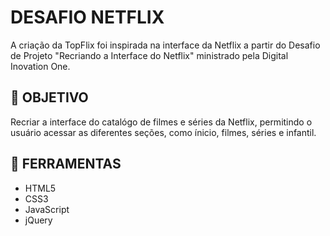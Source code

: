 # DESAFIO NETFLIX
A criação da TopFlix foi inspirada na interface da Netflix a partir do Desafio de Projeto "Recriando a Interface do Netflix" ministrado pela Digital Inovation One.

## 🎯 OBJETIVO
Recriar a interface do catalógo de filmes e séries da Netflix, permitindo o usuário acessar as diferentes seções, como ínicio, filmes, séries e infantil.

## 🔨 FERRAMENTAS
- HTML5
- CSS3
- JavaScript
- jQuery
